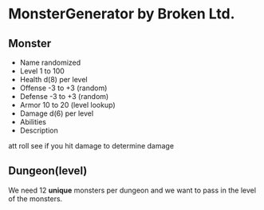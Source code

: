 # MonsterGenerator by Broken Ltd.


## Monster
- Name          randomized
- Level         1 to 100
- Health        d(8) per level 
- Offense       -3 to +3 (random)
- Defense       -3 to +3 (random)
- Armor         10 to 20 (level lookup)
- Damage        d(6) per level
- Abilities     
- Description


att roll see if you hit
damage to determine damage


## Dungeon(level)
We need 12 __unique__ monsters per dungeon and we want to pass in the level of the monsters.
